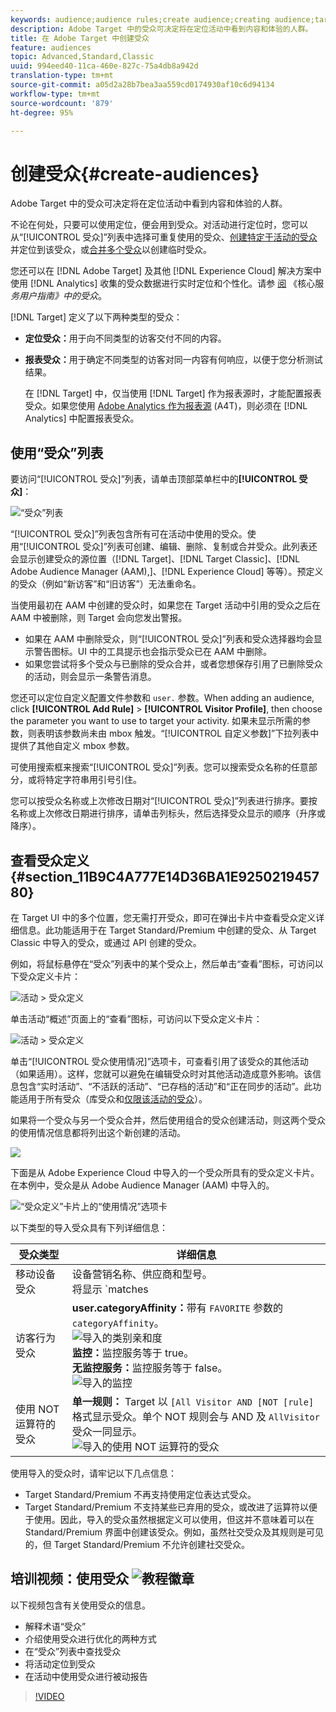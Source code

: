 ```yaml
---
keywords: audience;audience rules;create audience;creating audience;targeting audience;reporting audience;report audience;segment;custom profile parameters;audience definition;audiences list
description: Adobe Target 中的受众可决定将在定位活动中看到内容和体验的人群。
title: 在 Adobe Target 中创建受众
feature: audiences
topic: Advanced,Standard,Classic
uuid: 994eed40-11ca-460e-827c-75a4db8a942d
translation-type: tm+mt
source-git-commit: a05d2a28b7bea3aa559cd0174930af10c6d94134
workflow-type: tm+mt
source-wordcount: '879'
ht-degree: 95%

---
```



# 创建受众{#create-audiences}

Adobe Target 中的受众可决定将在定位活动中看到内容和体验的人群。

不论在何处，只要可以使用定位，便会用到受众。对活动进行定位时，您可以从“[!UICONTROL 受众]”列表中选择可重复使用的受众、[创建特定于活动的受众](/help/c-target/creating-activity-only-audience.md)并定位到该受众，或[合并多个受众](/help/c-target/combining-multiple-audiences.md#concept_A7386F1EA4394BD2AB72399C225981E5)以创建临时受众。

您还可以在 [!DNL Adobe Target] 及其他 [!DNL Experience Cloud] 解决方案中使用 [!DNL Analytics] 收集的受众数据进行实时定位和个性化。请参 [阅](https://experienceleague.adobe.com/docs/core-services/interface/audiences/audience-library.html) 《核心服 *务用户指南》中的受众*。

[!DNL Target] 定义了以下两种类型的受众：

* **定位受众：**&#x200B;用于向不同类型的访客交付不同的内容。
* **报表受众：**&#x200B;用于确定不同类型的访客对同一内容有何响应，以便于您分析测试结果。

   在 [!DNL Target] 中，仅当使用 [!DNL Target] 作为报表源时，才能配置报表受众。如果您使用 [ Adobe Analytics 作为报表源](/help/c-integrating-target-with-mac/a4t/a4t.md) (A4T)，则必须在 [!DNL Analytics] 中配置报表受众。

## 使用“受众”列表

要访问“[!UICONTROL 受众]”列表，请单击顶部菜单栏中的&#x200B;**[!UICONTROL 受众]**：

![“受众”列表](assets/audiences_list.png)

“[!UICONTROL 受众]”列表包含所有可在活动中使用的受众。使用“[!UICONTROL 受众]”列表可创建、编辑、删除、复制或合并受众。此列表还会显示创建受众的源位置（[!DNL Target]、[!DNL Target Classic]、[!DNL Adobe Audience Manager (AAM),]、[!DNL Experience Cloud] 等等）。预定义的受众（例如“新访客”和“旧访客”）无法重命名。

当使用最初在 AAM 中创建的受众时，如果您在 Target 活动中引用的受众之后在 AAM 中被删除，则 Target 会向您发出警报。

* 如果在 AAM 中删除受众，则“[!UICONTROL 受众]”列表和受众选择器均会显示警告图标。UI 中的工具提示也会指示受众已在 AAM 中删除。
* 如果您尝试将多个受众与已删除的受众合并，或者您想保存引用了已删除受众的活动，则会显示一条警告消息。

您还可以定位自定义配置文件参数和 `user.` 参数。When adding an audience, click **[!UICONTROL Add Rule]** > **[!UICONTROL Visitor Profile]**, then choose the parameter you want to use to target your activity. 如果未显示所需的参数，则表明该参数尚未由 mbox 触发。“[!UICONTROL 自定义参数]”下拉列表中提供了其他自定义 mbox 参数。

可使用搜索框来搜索“[!UICONTROL 受众]”列表。您可以搜索受众名称的任意部分，或将特定字符串用引号引住。

您可以按受众名称或上次修改日期对“[!UICONTROL 受众]”列表进行排序。要按名称或上次修改日期进行排序，请单击列标头，然后选择受众显示的顺序（升序或降序）。

## 查看受众定义 {#section_11B9C4A777E14D36BA1E925021945780}

在 Target UI 中的多个位置，您无需打开受众，即可在弹出卡片中查看受众定义详细信息。此功能适用于在 Target Standard/Premium 中创建的受众、从 Target Classic 中导入的受众，或通过 API 创建的受众。

例如，将鼠标悬停在“受众”列表中的某个受众上，然后单击“查看”图标，可访问以下受众定义卡片：

![活动 > 受众定义](assets/audience_definition_list.png)

单击活动“概述”页面上的“查看”图标，可访问以下受众定义卡片：

![活动 > 受众定义](assets/audience_definition_list.png)

单击“[!UICONTROL 受众使用情况]”选项卡，可查看引用了该受众的其他活动（如果适用）。这样，您就可以避免在编辑受众时对其他活动造成意外影响。该信息包含“实时活动”、“不活跃的活动”、“已存档的活动”和“正在同步的活动”。此功能适用于所有受众（库受众和[仅限该活动的受众](/help/c-target/creating-activity-only-audience.md#concept_A6BADCF530ED4AE1852E677FEBE68483)）。

如果将一个受众与另一个受众合并，然后使用组合的受众创建活动，则这两个受众的使用情况信息都将列出这个新创建的活动。

![](assets/audience_definition_list_usage.png)

下面是从 Adobe Experience Cloud 中导入的一个受众所具有的受众定义卡片。在本例中，受众是从 Adobe Audience Manager (AAM) 中导入的。

![“受众定义”卡片上的“使用情况”选项卡](assets/audience_definition_mc.png)

以下类型的导入受众具有下列详细信息：

| 受众类型 | 详细信息 |
|--- |--- |
| 移动设备受众 | 设备营销名称、供应商和型号。<br>将显示 `matches | does not match` 运算符，而不是`equals | does not equal`<br>![导入的移动设备受众](/help/c-target/c-audiences/assets/imported_mobile_audience.png)。 |
| 访客行为受众 | **user.categoryAffinity：**&#x200B;带有 `FAVORITE` 参数的 `categoryAffinity`。<br>![导入的类别亲和度&#x200B;](/help/c-target/c-audiences/assets/imported_category_affinity.png)<br>**监控：**&#x200B;监控服务等于 true。<br>**无监控服务：**&#x200B;监控服务等于 false。<br>![导入的监控](/help/c-target/c-audiences/assets/imported_monitoring.png) |
| 使用 NOT 运算符的受众 | **单一规则：** Target 以 `[All Visitor AND [NOT [rule]` 格式显示受众。单个 NOT 规则会与 AND 及 `AllVisitor` 受众一同显示。<br>![导入的使用 NOT 运算符的受众](/help/c-target/c-audiences/assets/imported_not_audience.png) |

使用导入的受众时，请牢记以下几点信息：

* Target Standard/Premium 不再支持使用定位表达式受众。
* Target Standard/Premium 不支持某些已弃用的受众，或改进了运算符以便于使用。因此，导入的受众虽然根据定义可以使用，但这并不意味着可以在 Standard/Premium 界面中创建该受众。例如，虽然社交受众及其规则是可见的，但 Target Standard/Premium 不允许创建社交受众。

## 培训视频：使用受众 ![教程徽章](/help/assets/tutorial.png)

以下视频包含有关使用受众的信息。

* 解释术语“受众”
* 介绍使用受众进行优化的两种方式
* 在“受众”列表中查找受众
* 将活动定位到受众
* 在活动中使用受众进行被动报告

>[!VIDEO](https://video.tv.adobe.com/v/17398)
